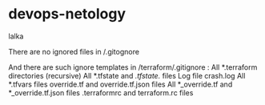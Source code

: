 # devops-netology
lalka

There are no ignored files in /.gitognore

And there are such ignore templates in /terraform/.gitignore :
All *.terraform directories (recursive)
All *.tfstate and *.tfstate.* files 
Log file crash.log
All *.tfvars files 
override.tf and override.tf.json files 
All *_override.tf and *_override.tf.json files 
.terraformrc and terraform.rc files 
 
